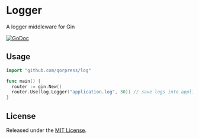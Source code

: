 # Logger

A logger middleware for Gin

[![GoDoc](https://godoc.org/github.com/qorpress/log?status.svg)](https://godoc.org/github.com/qorpress/log)

## Usage

```go
import "github.com/qorpress/log"

func main() {
  router := gin.New()
  router.Use(log.Logger("application.log", 30)) // save logs into application.log, max days is 30
}
```

## License

Released under the [MIT License](http://opensource.org/licenses/MIT).

